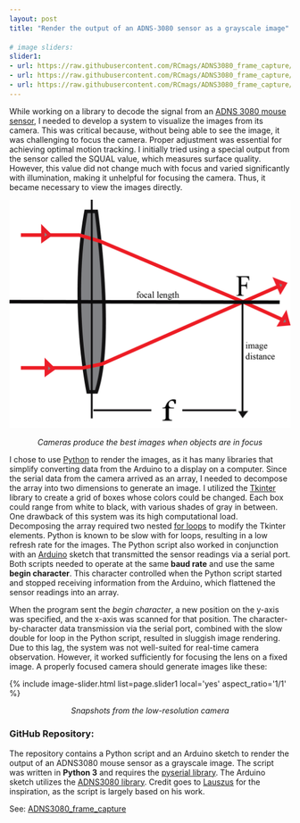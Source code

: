 ```yaml
---
layout: post
title: "Render the output of an ADNS-3080 sensor as a grayscale image"

# image sliders:
slider1:
- url: https://raw.githubusercontent.com/RCmags/ADNS3080_frame_capture/main/images/car.png
- url: https://raw.githubusercontent.com/RCmags/ADNS3080_frame_capture/main/images/hand.png
- url: https://raw.githubusercontent.com/RCmags/ADNS3080_frame_capture/main/images/ruler.png
---
```


While working on a library to decode the signal from an [ADNS 3080 mouse sensor](https://github.com/RCmags/ADNS3080), I needed to develop a system to visualize the images from its camera. This was critical because, without being able to see the image, it was challenging to focus the camera. Proper adjustment was essential for achieving optimal motion tracking. I initially tried using a special output from the sensor called the SQUAL value, which measures surface quality. However, this value did not change much with focus and varied significantly with illumination, making it unhelpful for focusing the camera. Thus, it became necessary to view the images directly.

![image](/img/mouse-sensor/focus-length.png)
<p align="center"><i>Cameras produce the best images when objects are in focus</i></p>

I chose to use [Python](https://www.python.org/) to render the images, as it has many libraries that simplify converting data from the Arduino to a display on a computer. Since the serial data from the camera arrived as an array, I needed to decompose the array into two dimensions to generate an image. I utilized the [Tkinter](https://wiki.python.org/moin/TkInter) library to create a grid of boxes whose colors could be changed. Each box could range from white to black, with various shades of gray in between. One drawback of this system was its high computational load. Decomposing the array required two nested [for loops](https://wiki.python.org/moin/ForLoop) to modify the Tkinter elements. Python is known to be slow with for loops, resulting in a low refresh rate for the images. The Python script also worked in conjunction with an [Arduino](https://www.arduino.cc/) sketch that transmitted the sensor readings via a serial port. Both scripts needed to operate at the same __baud rate__ and use the same __begin character__. This character controlled when the Python script started and stopped receiving information from the Arduino, which flattened the sensor readings into an array.

When the program sent the _begin character_, a new position on the y-axis was specified, and the x-axis was scanned for that position. The character-by-character data transmission via the serial port, combined with the slow double for loop in the Python script, resulted in sluggish image rendering. Due to this lag, the system was not well-suited for real-time camera observation. However, it worked sufficiently for focusing the lens on a fixed image. A properly focused camera should generate images like these:

{% include image-slider.html list=page.slider1 local='yes' aspect_ratio='1/1' %}
<p align="center"><i>Snapshots from the low-resolution camera</i></p>

### GitHub Repository:
The repository contains a Python script and an Arduino sketch to render the output of an ADNS3080 mouse sensor as a grayscale image. The script was written in __Python 3__ and requires the [pyserial library](https://pythonhosted.org/pyserial/pyserial.html#overview). The Arduino sketch utilizes the [ADNS3080 library](https://github.com/RCmags/ADNS3080). Credit goes to [Lauszus](https://github.com/Lauszus/ADNS3080) for the inspiration, as the script is largely based on his work.

See: [ADNS3080_frame_capture](https://github.com/RCmags/ADNS3080_frame_capture)

